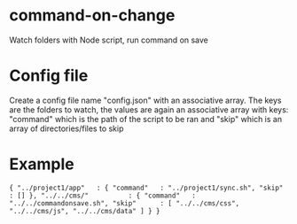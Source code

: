 command-on-change
=================

Watch folders with Node script, run command on save


Config file
===========

Create a config file name "config.json" with an associative array.
The keys are the folders to watch, the values are again an associative array with
keys: "command" which is the path of the script to be ran and "skip" which is an array
of directories/files to skip


Example
=======
`
  {
        "../project1/app"   : {
            "command"   : "../project1/sync.sh",
            "skip"      : []
        },
        "../../cms/"          : {
            "command"   : "../../commandonsave.sh",
            "skip"      : [
                "../../cms/css",
                "../../cms/js",
                "../../cms/data"
            ]
        }
    }
`